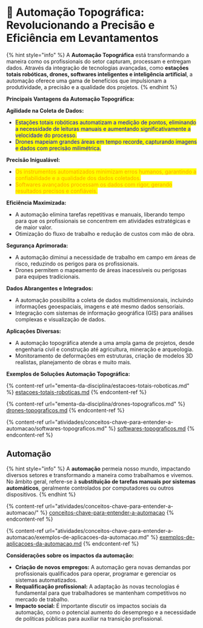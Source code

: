 # 👋 Automação Topográfica: Revolucionando a Precisão e Eficiência em Levantamentos

{% hint style="info" %}
A **Automação Topográfica** está transformando a maneira como os profissionais do setor capturam, processam e entregam dados. Através da integração de tecnologias avançadas, como **estações totais robóticas, drones, softwares inteligentes e inteligência artificial**, a automação oferece uma gama de benefícios que impulsionam a produtividade, a precisão e a qualidade dos projetos.
{% endhint %}

**Principais Vantagens da Automação Topográfica:**

**Agilidade na Coleta de Dados:**

* <mark style="color:blue;">Estações totais robóticas automatizam a medição de pontos, eliminando a necessidade de leituras manuais e aumentando significativamente a velocidade do processo.</mark>
* <mark style="color:blue;">Drones mapeiam grandes áreas em tempo recorde, capturando imagens e dados com precisão milimétrica.</mark>

**Precisão Inigualável:**

* <mark style="color:orange;">Os instrumentos automatizados minimizam erros humanos, garantindo a confiabilidade e a qualidade dos dados coletados.</mark>
* <mark style="color:orange;">Softwares avançados processam os dados com rigor, gerando resultados precisos e confiáveis.</mark>

**Eficiência Maximizada:**

* A automação elimina tarefas repetitivas e manuais, liberando tempo para que os profissionais se concentrem em atividades estratégicas e de maior valor.
* Otimização do fluxo de trabalho e redução de custos com mão de obra.

**Segurança Aprimorada:**

* A automação diminui a necessidade de trabalho em campo em áreas de risco, reduzindo os perigos para os profissionais.
* Drones permitem o mapeamento de áreas inacessíveis ou perigosas para equipes tradicionais.

**Dados Abrangentes e Integrados:**

* A automação possibilita a coleta de dados multidimensionais, incluindo informações geoespaciais, imagens e até mesmo dados sensoriais.
* Integração com sistemas de informação geográfica (GIS) para análises complexas e visualização de dados.

**Aplicações Diversas:**

* A automação topográfica atende a uma ampla gama de projetos, desde engenharia civil e construção até agricultura, mineração e arqueologia.
* Monitoramento de deformações em estruturas, criação de modelos 3D realistas, planejamento de obras e muito mais.

**Exemplos de Soluções Automação Topográfica:**

{% content-ref url="ementa-da-disciplina/estacoes-totais-roboticas.md" %}
[estacoes-totais-roboticas.md](ementa-da-disciplina/estacoes-totais-roboticas.md)
{% endcontent-ref %}

{% content-ref url="ementa-da-disciplina/drones-topograficos.md" %}
[drones-topograficos.md](ementa-da-disciplina/drones-topograficos.md)
{% endcontent-ref %}

{% content-ref url="atividades/conceitos-chave-para-entender-a-automacao/softwares-topograficos.md" %}
[softwares-topograficos.md](atividades/conceitos-chave-para-entender-a-automacao/softwares-topograficos.md)
{% endcontent-ref %}

## Automação

{% hint style="info" %}
A **automação** permeia nosso mundo, impactando diversos setores e transformando a maneira como trabalhamos e vivemos. No âmbito geral, refere-se à **substituição de tarefas manuais por sistemas automáticos**, geralmente controlados por computadores ou outros dispositivos.
{% endhint %}

{% content-ref url="atividades/conceitos-chave-para-entender-a-automacao/" %}
[conceitos-chave-para-entender-a-automacao](atividades/conceitos-chave-para-entender-a-automacao/)
{% endcontent-ref %}

{% content-ref url="atividades/conceitos-chave-para-entender-a-automacao/exemplos-de-aplicacoes-da-automacao.md" %}
[exemplos-de-aplicacoes-da-automacao.md](atividades/conceitos-chave-para-entender-a-automacao/exemplos-de-aplicacoes-da-automacao.md)
{% endcontent-ref %}

**Considerações sobre os impactos da automação:**

* **Criação de novos empregos:** A automação gera novas demandas por profissionais qualificados para operar, programar e gerenciar os sistemas automatizados.
* **Requalificação profissional:** A adaptação às novas tecnologias é fundamental para que trabalhadores se mantenham competitivos no mercado de trabalho.
* **Impacto social:** É importante discutir os impactos sociais da automação, como o potencial aumento do desemprego e a necessidade de políticas públicas para auxiliar na transição profissional.



